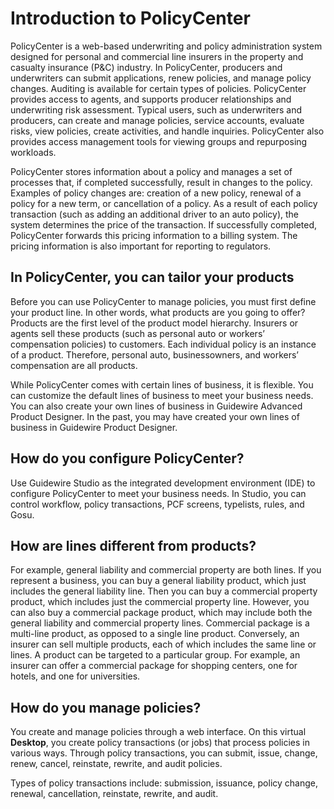 # Introduction to PolicyCenter

PolicyCenter is a web-based underwriting and policy administration system designed for personal and commercial line insurers in the property and casualty insurance (P&C) industry. In PolicyCenter, producers and underwriters can submit applications, renew policies, and manage policy changes. Auditing is available for certain types of policies. PolicyCenter provides access to agents, and supports producer relationships and underwriting risk assessment. Typical users, such as underwriters and producers, can create and manage policies, service accounts, evaluate risks, view policies, create activities, and handle inquiries. PolicyCenter also provides access management tools for viewing groups and repurposing workloads.

PolicyCenter stores information about a policy and manages a set of processes that, if completed successfully, result in changes to the policy. Examples of policy changes are: creation of a new policy, renewal of a policy for a new term, or cancellation of a policy. As a result of each policy transaction (such as adding an additional driver to an auto policy), the system determines the price of the transaction. If successfully completed, PolicyCenter forwards this pricing information to a billing system. The pricing information is also important for reporting to regulators.

## In PolicyCenter, you can tailor your products

Before you can use PolicyCenter to manage policies, you must first define your product line. In other words, what products are you going to offer? Products are the first level of the product model hierarchy. Insurers or agents sell these products (such as personal auto or workers’ compensation policies) to customers. Each individual policy is an instance of a product. Therefore, personal auto, businessowners, and workers’ compensation are all products.

While PolicyCenter comes with certain lines of business, it is flexible. You can customize the default lines of business to meet your business needs. You can also create your own lines of business in Guidewire Advanced Product Designer. In the past, you may have created your own lines of business in Guidewire Product Designer.

## How do you configure PolicyCenter?

Use Guidewire Studio as the integrated development environment (IDE) to configure PolicyCenter to meet your business needs. In Studio, you can control workflow, policy transactions, PCF screens, typelists, rules, and Gosu.

## How are lines different from products?

For example, general liability and commercial property are both lines. If you represent a business, you can buy a general liability product, which just includes the general liability line. Then you can buy a commercial property product, which includes just the commercial property line. However, you can also buy a commercial package product, which may include both the general liability and commercial property lines. Commercial package is a multi-line product, as opposed to a single line product. Conversely, an insurer can sell multiple products, each of which includes the same line or lines. A product can be targeted to a particular group. For example, an insurer can offer a commercial package for shopping centers, one for hotels, and one for universities.

## How do you manage policies?

You create and manage policies through a web interface. On this virtual **Desktop**, you create policy transactions (or jobs) that process policies in various ways. Through policy transactions, you can submit, issue, change, renew, cancel, reinstate, rewrite, and audit policies.

Types of policy transactions include: submission, issuance, policy change, renewal, cancellation, reinstate, rewrite, and audit.